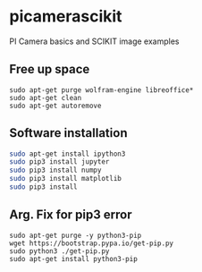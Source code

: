 # picamerascikit
PI Camera basics and SCIKIT image examples

## Free up space
```
sudo apt-get purge wolfram-engine libreoffice* 
sudo apt-get clean
sudo apt-get autoremove

```

## Software installation
```bash
sudo apt-get install ipython3
sudo pip3 install jupyter
sudo pip3 install numpy
sudo pip3 install matplotlib
sudo pip3 install 

```
## Arg. Fix for pip3 error
```
sudo apt-get purge -y python3-pip
wget https://bootstrap.pypa.io/get-pip.py
sudo python3 ./get-pip.py
sudo apt-get install python3-pip
```
